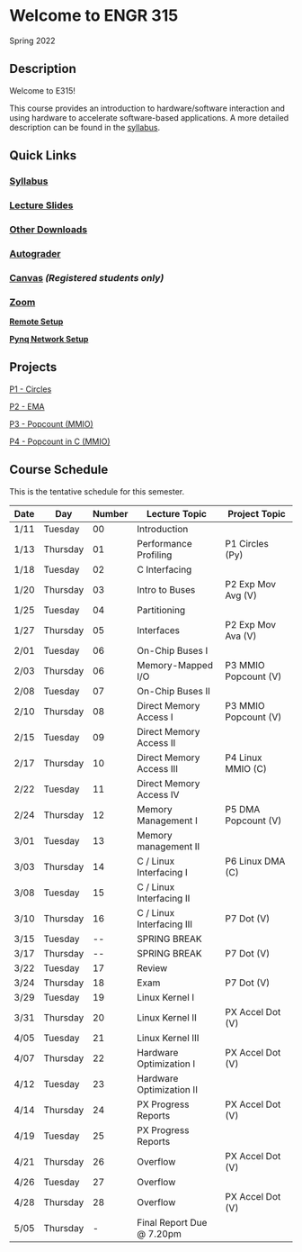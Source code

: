 # Welcome to ENGR 315 

Spring 2022

## Description 

Welcome to E315!  

This course provides an introduction to hardware/software interaction and using
hardware to accelerate software-based
applications. A more detailed description can be found in the
[syllabus](syllabus).

## Quick Links

### [Syllabus](syllabus.md)

### [Lecture Slides](https://github.com/engr315/lecture_slides) 

### [Other Downloads](https://github.com/Engr315/downloads) 

### [Autograder](https://autograder.sice.indiana.edu)

### [Canvas](https://iu.instructure.com/courses/2034331) _(Registered students only)_

<!-- ### [Slack](https://engr315.slack.com)  -->

### [Zoom](https://iu.zoom.us/j/82546848629)

**[Remote Setup](https://uisapp2.iu.edu/confluence-prd/pages/viewpage.action?pageId=280461906)**

**[Pynq Network Setup](https://docs.google.com/document/d/1i-IbmVQ2isauEg50CN2s8E3xESR1mAaM4FTGclJopJ0)**

## Projects

[P1 -
Circles](https://docs.google.com/document/d/19RJuI36xUifk_I7YlBeY-k063Gj4gJEuyoTRnWqXUlA/edit)

[P2 -
EMA](https://docs.google.com/document/d/1cfBDzoIlD9y3EHx-0Q9YKQ-T1hPvglZrRkxLdxBoPe4)

[P3 - Popcount (MMIO)
](https://docs.google.com/document/d/1wziNgmpn2tVlY3KJ_S0K1H8Fy0uqwUYXsahNDnxYBY0)

[P4 - Popcount in C
(MMIO)](https://docs.google.com/document/d/1a8_Wcze2owN2ul_ciEN7DqSM9JZB1u1Sy--n0qr1EiQ)

<!--
[P4 - Popcount II (DMA)
](https://docs.google.com/document/d/1iBitsh12hDeSGUTO_jiZeCMJVmmj8hG7AxZ9hmOcjGU)

[P5 - Dot Product
](https://docs.google.com/document/d/1T3A0i9VGbKmthQHFEh_VQp2VmV2zO4Fyx23BCP6mLYk)

[P6 - Accel Dot
](https://docs.google.com/document/d/1HjL1aAhHEbYOBpOYRTyEmPGJ3vP-4qZ5IslJoXBLhhk)
-->

<!-- 
SP'2021
[P2 - Correlation](https://docs.google.com/document/d/1OnPW7GvSvcdtVuDCgDzKF1uvwplZkn-wKnNfx14_LTQ)
-->

<!--
SP'2020
[P1 - Blinking LEDs](https://docs.google.com/document/d/1WEp6INc_Z_96oKV1LKEZmKhYWgL1gWm5W6eo9B1y3hA)
[P2 - Mega Multiply](https://docs.google.com/document/d/1f7u7QJJ32AM1liW9sximbdjBCLsJNu3DhcO3tE-Fcyc)
[P3 - Exp. Moving Average](https://docs.google.com/document/d/1e9pKW8jmkTzBqklJmH242OeL7Ld5hEkfb25EU77XLDM)
[P4 - Bitcounting](https://docs.google.com/document/d/1RNPc4r2bKhwEj0n96p_kqQbENdzikBAGi6dRorFOlvU)
[PX - Accelerating Machine Learning](https://docs.google.com/document/d/1UphnXadOCnuIDnqv7KrRn8DV3CH7Q90x0BT59jAW-FI) 
-->

## Course Schedule

This is the tentative schedule for this semester.
                                                        
| Date  |   Day     | Number| Lecture Topic             |  Project Topic        | 
| --    |  -----    | --    |  -----                    |     -----             | 
| 1/11  | Tuesday   | 00    | Introduction              |                       |
| 1/13  | Thursday  | 01    | Performance Profiling     | P1 Circles (Py)       |
| 1/18  | Tuesday   | 02    | C Interfacing             |                       |
| 1/20  | Thursday  | 03    | Intro to Buses            | P2 Exp Mov Avg (V)    | 
| 1/25  | Tuesday   | 04    | Partitioning              |                       |
| 1/27  | Thursday  | 05    | Interfaces                | P2 Exp Mov Ava (V)    |
| 2/01  | Tuesday   | 06    | On-Chip Buses I           |                       |
| 2/03  | Thursday  | 06    | Memory-Mapped I/O         | P3  MMIO Popcount (V) |
| 2/08  | Tuesday   | 07    | On-Chip Buses II          |                       |
| 2/10  | Thursday  | 08    | Direct Memory Access I    | P3  MMIO Popcount (V) |
| 2/15  | Tuesday   | 09    | Direct Memory Access II   |                       |    
| 2/17  | Thursday  | 10    | Direct Memory Access III  | P4 Linux MMIO (C)     | 
| 2/22  | Tuesday   | 11    | Direct Memory Access IV   |                       |
| 2/24  | Thursday  | 12    | Memory Management I       | P5 DMA Popcount (V)   |
| 3/01  | Tuesday   | 13    | Memory management II      |                       |
| 3/03  | Thursday  | 14    | C / Linux Interfacing I   | P6 Linux DMA (C)      |
| 3/08  | Tuesday   | 15    | C / Linux Interfacing II  |                       |    
| 3/10  | Thursday  | 16    | C / Linux Interfacing III | P7 Dot (V)            |
| 3/15  | Tuesday   | --    | SPRING BREAK              |                       |
| 3/17  | Thursday  | --    | SPRING BREAK              | P7 Dot (V)            |
| 3/22  | Tuesday   | 17    | Review                    |                       |
| 3/24  | Thursday  | 18    | Exam                      | P7 Dot (V)            |
| 3/29  | Tuesday   | 19    | Linux Kernel I            |                       |
| 3/31  | Thursday  | 20    | Linux Kernel II           | PX Accel Dot (V)      |
| 4/05  | Tuesday   | 21    | Linux Kernel III          |                       |
| 4/07  | Thursday  | 22    | Hardware Optimization I   | PX Accel Dot (V)      |
| 4/12  | Tuesday   | 23    | Hardware Optimization II  |                       |
| 4/14  | Thursday  | 24    | PX Progress Reports       | PX Accel Dot (V)      |
| 4/19  | Tuesday   | 25    | PX Progress Reports       |                       |
| 4/21  | Thursday  | 26    | Overflow                  | PX Accel Dot (V)      | 
| 4/26  | Tuesday   | 27    | Overflow                  |                       | 
| 4/28  | Thursday  | 28    | Overflow                  | PX Accel Dot (V)      |
| 5/05  | Thursday  | -     | Final Report Due @ 7.20pm |                       | 
